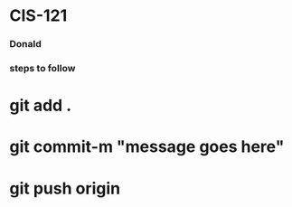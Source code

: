 # CIS-121

### Donald


### steps to follow
# git add .
# git commit-m "message goes here"
# git push origin







